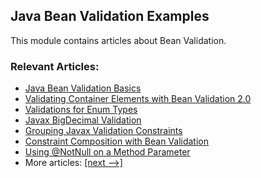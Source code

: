 ## Java Bean Validation Examples

This module contains articles about Bean Validation.

### Relevant Articles: 
- [Java Bean Validation Basics](https://www.baeldung.com/javax-validation)
- [Validating Container Elements with Bean Validation 2.0](https://www.baeldung.com/bean-validation-container-elements)
- [Validations for Enum Types](https://www.baeldung.com/javax-validations-enums)
- [Javax BigDecimal Validation](https://www.baeldung.com/javax-bigdecimal-validation)
- [Grouping Javax Validation Constraints](https://www.baeldung.com/javax-validation-groups)
- [Constraint Composition with Bean Validation](https://www.baeldung.com/java-bean-validation-constraint-composition)
- [Using @NotNull on a Method Parameter](https://www.baeldung.com/java-notnull-method-parameter)
- More articles: [[next -->]](../javaxval-2)